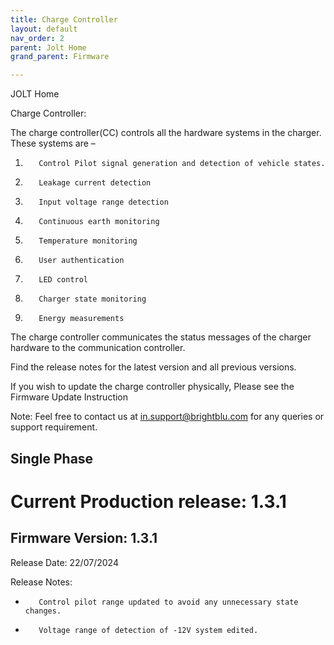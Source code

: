 ```yaml
---
title: Charge Controller
layout: default
nav_order: 2
parent: Jolt Home
grand_parent: Firmware

---
```




JOLT Home

Charge Controller:

The charge controller(CC) controls all the hardware systems in the charger. These systems are –
1.        Control Pilot signal generation and detection of vehicle states.
2.        Leakage current detection
3.        Input voltage range detection
4.        Continuous earth monitoring
5.        Temperature monitoring
6.        User authentication
7.        LED control
8.        Charger state monitoring
9.        Energy measurements

The charge controller communicates the status messages of the charger hardware to the communication controller.

Find the release notes for the latest version and all previous versions.

If you wish to update the charge controller physically, Please see the Firmware Update Instruction

Note:
Feel free to contact us at in.support@brightblu.com for any queries or support requirement.

## Single Phase

# Current Production release: 1.3.1

## Firmware Version: 1.3.1
Release Date: 22/07/2024

Release Notes:
-        Control pilot range updated to avoid any unnecessary state changes.
-        Voltage range of detection of -12V system edited.
